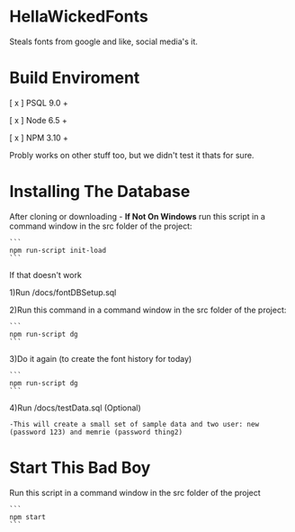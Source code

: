 # HellaWickedFonts
 Steals fonts from google and like, social media's it.
 
 # Build Enviroment
 [ x ] PSQL 9.0 +

 [ x ] Node 6.5 +

 [ x ] NPM 3.10 +

 Probly works on other stuff too, but we didn't test it thats for sure.
 
 # Installing The Database
 After cloning or downloading -
__If Not On Windows__ run this script in a command window in the src folder of the project:

    ```
    npm run-script init-load
    ```
 
 If that doesn't work
 
 1)Run /docs/fontDBSetup.sql

 2)Run this command in a command window in the src folder of the project:

    ```
    npm run-script dg
    ```

3)Do it again (to create the font history for today)

    ```
    npm run-script dg
    ```
    
4)Run /docs/testData.sql (Optional) 

    -This will create a small set of sample data and two user: new (password 123) and memrie (password thing2)
    
# Start This Bad Boy
Run this script in a command window in the src folder of the project

    ```
    npm start
    ```
